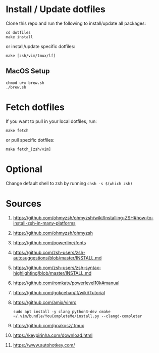# Install / Update dotfiles
Clone this repo and run the following to install/update all packages:
```
cd dotfiles
make install
```
or install/update specific dotfiles:
```
make [zsh/vim/tmux/lf]
```

## MacOS Setup
```
chmod u+x brew.sh
./brew.sh
```

# Fetch dotfiles 
If you want to pull in your local dotfiles, run:
```
make fetch
```
or pull specific dotfiles:
```
make fetch_[zsh/vim]
```


# Optional
Change default shell to zsh by running `chsh -s $(which zsh)`



# Sources
1. https://github.com/ohmyzsh/ohmyzsh/wiki/Installing-ZSH#how-to-install-zsh-in-many-platforms
2. https://github.com/ohmyzsh/ohmyzsh
3. https://github.com/powerline/fonts
4. https://github.com/zsh-users/zsh-autosuggestions/blob/master/INSTALL.md
5. https://github.com/zsh-users/zsh-syntax-highlighting/blob/master/INSTALL.md
6. https://github.com/romkatv/powerlevel10k#manual
7. https://github.com/gokcehan/lf/wiki/Tutorial
8. https://github.com/amix/vimrc

    ```
    sudo apt install -y clang python3-dev cmake
    ~/.vim/bundle/YouCompleteMe/install.py --clangd-completer
    ```
9. https://github.com/gpakosz/.tmux
10. https://keypirinha.com/download.html
11. https://www.autohotkey.com/
